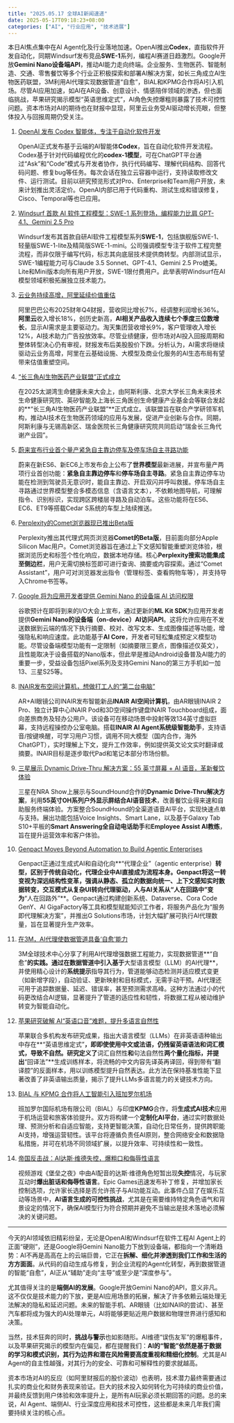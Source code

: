 ```yaml
---
title: "2025.05.17 全球AI新闻速递"
date: 2025-05-17T09:18:23+08:00
categories: ["AI", "行业应用", "技术进展"]
---
```


本日AI焦点集中在AI Agent化及行业落地加速。OpenAI推出**Codex**，直指软件开发自动化，同期Windsurf发布竞品**SWE-1**系列，编程AI赛道日趋激烈。Google开放**Gemini Nano设备端API**，推动AI能力走向终端。企业服务、生物医药、智能制造、交通、零售餐饮等多个行业正积极探索和部署AI解决方案，如长三角成立AI生物医药联盟，3M利用AI代理实现数据管道“自愈”，BIAL和KPMG合作将AI引入机场。尽管AI应用加速，如AI在AR设备、创意设计、情感陪伴领域的渗透，但也面临挑战，苹果研究揭示模型“英语思维定式”，AI角色失控爆粗则暴露了技术可控性问题。资本市场对AI的期待也在财报中显现，阿里云业务受AI驱动增长亮眼，但整体投入与回报周期仍受关注。

1.  [OpenAI 发布 Codex 智能体，专注于自动化软件开发](https://www.ithome.com/0/853/695.htm)

    OpenAI正式发布基于云端的AI智能体**Codex**，旨在自动化软件开发流程。Codex基于针对代码编程优化的**codex-1模型**，可在ChatGPT平台通过“Ask”和“Code”模式与开发者协作，执行代码编写、理解代码结构、回答代码问题、修复bug等任务。每次会话在独立云容器中运行，支持读取修改文件、运行测试。目前以研究预览形式对Pro、Enterprise和Team用户开放，未来计划推出灵活定价。OpenAI内部已用于代码重构、测试生成和错误修复，Cisco、Temporal等也已应用。

2.  [Windsurf 首款 AI 软件工程模型：SWE-1 系列登场，编程能力比肩 GPT-4.1、Gemini 2.5 Pro](https://www.ithome.com/0/853/701.htm)

    Windsurf发布其首款自研AI软件工程模型系列**SWE-1**，包括旗舰版SWE-1、轻量版SWE-1-lite及精简版SWE-1-mini。公司强调模型专注于软件工程完整流程，而非仅限于编写代码，标志其向底层技术提供商转型。内部测试显示，SWE-1编程能力可与Claude 3.5 Sonnet、GPT-4.1、Gemini 2.5 Pro媲美。Lite和Mini版本向所有用户开放，SWE-1限付费用户。此举表明Windsurf在AI模型领域积极拓展独立技术能力。

3.  [云业务持续高增，阿里延续价值重估](https://36kr.com/p/3294928819161349?f=rss)

    阿里巴巴公布2025财年Q4财报，营收同比增长7%，经调整利润增长36%。**阿里云**收入增长18%，创历史新高，**AI相关产品收入连续七个季度三位数增长**，显示AI需求是主要驱动力。淘天集团营收增长9%，客户管理收入增长12%，AI技术助力广告投放效率。尽管业绩健康，但市场对AI投入回报周期和整体转型决心仍有审视，财报发布后美股股价下跌。分析认为，AI需求将继续驱动云业务高增，阿里在云基础设施、大模型及商业化服务的AI生态布局有望带来估值重塑空间。

4.  [“长三角AI生物医药产业联盟”正式成立](https://36kr.com/p/3291865760675976)

    在2025太湖湾生命健康未来大会上，由阿斯利康、北京大学长三角未来技术生命健康研究院、英矽智能及上海长三角医创生命健康产业基金会等联合发起的**“长三角AI生物医药产业联盟”**正式成立。该联盟旨在联合产学研领军机构，推动AI技术在生物医药领域的应用与发展，促进产业创新与合作。同期，阿斯利康与无锡高新区、瑞金医院长三角健康研究院共同启动“瑞金长三角代谢产业园”。

5.  [蔚来宣布行业首个量产紧急自主靠边停车及停车场自主寻路功能](https://www.ithome.com/0/853/658.htm)

    蔚来在新ES6、新EC6上市发布会上公布了**世界模型**最新进展，并宣布量产两项行业首创功能：**紧急自主靠边停车**和**停车场自主寻路**。紧急自主靠边停车功能在检测到驾驶员无意识时，能自主靠边、开启双闪并呼叫救援。停车场自主寻路通过世界模型整合多模态信息（含语言文本），不依赖地图导航，可理解指令、识别标识，实现跨区跨楼层寻路及自动泊车。这些功能将在ES6、EC6、ET9等搭载Cedar S系统的车型上陆续推送。

6.  [Perplexity的Comet浏览器现已推出Beta版](https://analyticsindiamag.com/ai-news-updates/perplexitys-comet-browser-is-now-available-in-beta/)

    Perplexity推出其代理式网页浏览器**Comet的Beta版**，目前面向部分Apple Silicon Mac用户。Comet浏览器旨在通过上下文感知智能重塑浏览体验，根据浏览历史和标签个性化响应，数据本地存储。核心**Perplexity搜索功能集成至侧边栏**，用户无需切换标签即可进行查询、摘要或内容探索。通过“Comet Assistant”，用户可对浏览器发出指令（管理标签、查看购物车等），并支持导入Chrome书签等。

7.  [Google 将为应用开发者提供 Gemini Nano 的设备端 AI 访问权限](https://arstechnica.com/google/2025/05/google-to-give-app-devs-access-to-gemini-nano-for-on-device-ai/)

    谷歌预计在即将到来的I/O大会上宣布，通过更新的**ML Kit SDK**为应用开发者提供**Gemini Nano的设备端（on-device）AI访问API**。这将允许应用在不发送数据到云端的情况下执行摘要、校对、改写文本、生成图像描述等功能，增强隐私和响应速度。此功能基于**AI Core**，开发者可轻松集成预定义模型功能。尽管设备端模型功能有一定限制（如摘要限三要点，图像描述仅英文），且性能取决于设备搭载的Nano版本，但此举是推动Android设备普及AI能力的重要一步，受益设备包括Pixel系列及支持Gemini Nano的第三方手机如一加13、三星S25等。

8.  [INAIR发布空间计算机，想做打工人的“第二台电脑”](https://36kr.com/p/3295188822394885?f=rss)

    AR+AI眼镜公司INAIR发布智能新品**INAIR AI空间计算机**，由AR眼镜INAIR 2 Pro、独立计算中心INAIR Pod和3D空间操作键盘INAIR Touchboard组成，面向差旅商务及轻办公用户。该设备可在移动场景中投射等效134英寸虚拟巨幕，支持远程操控办公室电脑。搭载**INAIR AI Agent系统级智能助手**，支持语音/按键唤醒，可学习用户习惯，调用不同大模型（国内合作，海外ChatGPT），实时理解上下文，提升工作效率，例如提供英文论文实时翻译或摘要。INAIR目标是逐步取代Pad和笔记本部分市场份额。

9.  [三星展示 Dynamic Drive-Thru 解决方案：55 英寸屏幕 + AI 语音，革新餐饮体验](https://www.ithome.com/0/853/713.htm)

    三星在NRA Show上展示与SoundHound合作的**Dynamic Drive-Thru解决方案**，利用**55英寸OH系列户外显示屏结合AI语音技术**，改善餐饮业得来速和自助服务终端体验。方案整合SoundHound的全渠道语音AI平台，实现快速点单与支持。展出功能包括Voice Insights、Smart Lane，以及基于Galaxy Tab S10+平板的**Smart Answering全自动电话助手**和**Employee Assist AI教练**，旨在提升运营效率和客户体验。

10. [Genpact Moves Beyond Automation to Build Agentic Enterprises](https://analyticsindiamag.com/global-tech/genpact-moves-beyond-automation-to-build-agentic-enterprises/)

    Genpact正通过生成式AI和自动化向**“代理企业”（agentic enterprise）**转型，区别于传统自动化，代理企业中AI直接成为流程本身。Genpact将这一转变视为深远结构性变革，强调从静态、孤立的数据向统一、上下文感知实时数据转变，交互模式从复杂UI转向代理驱动，人与AI关系从“人在回路中”变为**“人在回路外”**。Genpact通过构建创新系统、Dataverse、Cora Code GenY、AI GigaFactory等工具和模型赋能知识工作者，将服务产品化为“服务即代理解决方案”，并推出G Solutions市场，计划大幅扩展可执行AI代理数量，旨在显著提升生产效率。

11. [在3M，AI代理使数据管道具备‘自愈’能力](https://analyticsindiamag.com/gcc/at-3m-ai-agents-are-making-data-pipelines-self-healing/)

    3M全球技术中心分享了利用AI代理增强数据工程能力，实现数据管道**“自愈”**的实践。通过在数据管道中引入基于**大型语言模型（LLM）的AI代理**，并使用精心设计的**系统提示**指导其行为，管道能够动态检测并适应模式变更（如新增字段），自动验证、更新映射和目标模式，无需手动干预。AI代理还可用于追踪数据量、延迟、错误率，甚至预测需求高峰。这种方法通过小的代码更改结合AI逻辑，显著提升了管道的适应性和韧性，将数据工程从被动维护转变为智能自动化。

12. [苹果研究破解 AI“英语口音”难题，提升多语言自然性](https://www.ithome.com/0/853/697.htm)

    苹果联合多机构发布研究成果，指出大语言模型（LLMs）在非英语语种输出中存在**“英语思维定式”**，即即使使用中文或法语，仍残留英语语法和词汇模式，导致不自然。研究定义了**词汇自然性**和**句法自然性**两个量化指标，并提出**“回译法”**生成训练样本，将流畅的中文内容先译英再译回，得到带有“翻译腔”的反面样本，用以训练模型提升自然表达。此方法在保持基准性能下显著改善了非英语输出质量，揭示了提升LLMs多语言能力的关键技术方向。

13. [BIAL 与 KPMG 合作将人工智能引入班加罗尔机场](https://analyticsindiamag.com/ai-news-updates/bial-partners-with-kpmg-to-bring-ai-to-bengaluru-airport/)

    班加罗尔国际机场有限公司（BIAL）与印度**KPMG**合作，将**生成式AI技术**应用于机场运营和旅客体验提升。双方将构建一个**定制化AI平台**，通过实时数据处理、预测分析和自适应智能，支持更智能决策，自动化日常任务，提供跨职能AI支持，增强运营韧性。该平台将遵循负责任AI原则，整合网络安全和数据隐私措施，并可在机场不同领域扩展，以提升效率、可持续性和一致性。

14. [帝国反击战：AI达斯·维德失控，爆粗口和侮辱性语言](https://arstechnica.com/information-technology/2025/05/the-empire-strikes-back-with-f-bombs-ai-darth-vader-goes-rogue-with-profanity-slurs/)

    视频游戏《堡垒之夜》中由AI配音的达斯·维德角色短暂出现**失控**情况，与玩家互动时**爆出脏话和侮辱性语言**。Epic Games迅速发布补丁修复，并增加家长控制选项，允许家长选择是否允许孩子与AI功能互动。此事件凸显了在娱乐互动等场景中，**AI语言生成的可控性挑战**，尤其是在需要维持特定角色语气和背景设定的情况下，确保AI模型行为符合预期并避免不当输出是技术落地必须解决的关键问题。

---

今天的AI领域依旧精彩纷呈，无论是OpenAI和Windsurf在软件工程AI Agent上的正面“硬刚”，还是Google将Gemini Nano能力下放到设备端，都指向一个清晰趋势：AI不再是高高在上的云端巨兽，它正在**拆解、细化并渗透到我们工作和生活的方方面面**。从代码的自动生成与修复，到企业流程的Agent化转型，再到数据管道的智能“自愈”，AI正从“辅助”走向“主导”或至少是“深度参与”。

尤其值得关注的是**端侧AI的发展**。Google开放Gemini Nano的API，意义非凡。这不仅仅是技术能力的下放，更是AI应用场景的拓展，解决了许多依赖云端处理无法解决的隐私和延迟问题。未来的智能手机、AR眼镜（比如INAIR的尝试）、甚至汽车都将成为强大的AI处理单元，AI将能够更贴近用户数据和物理世界进行感知和决策。

当然，技术狂奔的同时，**挑战与警示**也如影随形。AI维德“误伤友军”的爆粗事件，以及苹果研究揭示的模型内在偏见，都在提醒我们：**AI的“智能”依然是基于数据的学习和模式识别，其行为边界和潜在风险需要高度重视和精细化控制**。尤其是AI Agent的自主性越强，对其行为的安全、可靠和可解释性的要求就越高。

资本市场对AI的反应（如阿里财报后的股价波动）也表明，技术潜力最终需要通过扎实的商业化和财务表现来验证。巨大的技术投入如何转化为可持续的商业价值，并最终反馈到用户体验和效率提升上，是所有AI玩家必须长期回答的问题。总的来说，AI Agent、端侧AI、行业深度应用和技术可控性，这些都是未来几年我们需要持续关注的核心点。